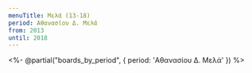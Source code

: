 ```yaml
---
menuTitle: Μελά (13-18)
period: Αθανασίου Δ. Μελά
from: 2013
until: 2018
---
```


<%- @partial("boards_by_period", { period: 'Αθανασίου Δ. Μελά' }) %>